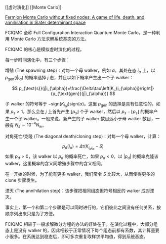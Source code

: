 [[虚时演化]]
[[Monte Carlo]]

[Fermion Monte Carlo without fixed nodes: A game of life, death, and annihilation in Slater determinant space](zotero://select/items/@boothFermionMonteCarlo2009)

FCIQMC 全称 Full Configuration Interaction Quantum Monte Carlo，是一种利用 Monte Carlo 方法求解系统基态的方法。

FCIQMC 的核心是模拟虚时演化的过程。

每一步时间演化中，有三个步骤：

增殖 (The spawning step)：对每一个母 walker，例如 $\alpha$，其处在态 $i_{\alpha}$ 上，以 $p_{\text{gen}}(j|i_{\alpha})$ 的概率选择 $j$ 态，并且以如下概率产生出一个子 walker：

$$
p_{\text{s}}(j|i_{\alpha})=\frac{\Delta\tau\left|K_{i_{\alpha}j}\right|}{p_{\text{gen}}(j|i_{\alpha})}
$$

子 walker 的符号等于 $-\mathop{\text{sign}}(K_{i_{\alpha}j})\mathop{\text{sign}}(\alpha)$。这里 $p_{\text{gen}}$ 的选择是具有任意性的。如果 $p_{s}>1$，那么会在 $j$ 上首先产生 $\lfloor p_{s}\rfloor$ 个子 walker，然后以 $p_{s}-\lfloor p_{s}\rfloor$ 的概率产生一个子 walker。一般来说，新产生的子 walker 数目远小于母 walker 数目，一般有 $N_{s}\sim10^{-4}N_{w}$。

对角死亡/克隆 (The diagonal death/cloning step)：对每一个母 walker，计算：

$$
p_{\text{d}}(i_{\alpha})=\Delta\tau(K_{i_{\alpha}i_{\alpha}}-S)
$$
如果 $p_{d}>0$，该 walker 以 $p_{d}$ 的概率死亡，如果 $p_{d}<0$，以 $\left|p_{d}\right|$ 的概率克隆该 walker，这里概率的含义同增殖步骤中的含义相同。

在一开始的时候，为了能有更多 walker，我们常令 $S$ 比较大，从而使得更多的 clone 步骤发生。

湮灭 (The annihilation step)：该步骤把相同组态但符号相反的 walker 成对湮灭。

事实上，第一个和第二个步骤是可以同时进行的，它们彼此之间没有任何关系，按顺序列出来只是为了方便。

FCIQMC 相较于一般求解微分方程的办法的好处在于，在演化过程中，大部分组态上是没有 walker 的，因此相较于正常情况下每个组态前都有系数，其计算量要小很多。在系统达到稳态后，即可多次重复取样求平均值，得到系统基态。